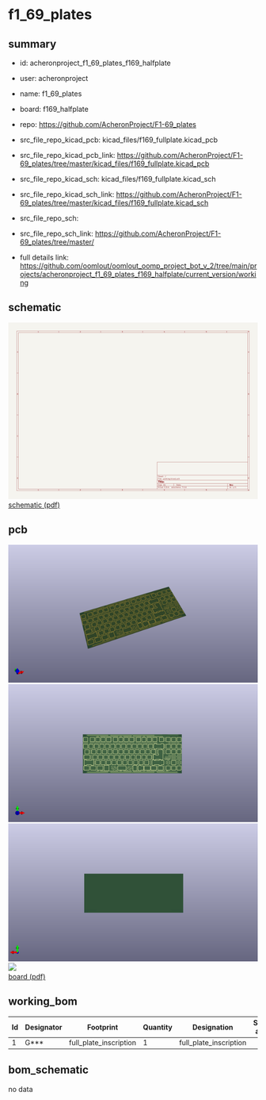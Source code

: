 # f1_69_plates
 
## summary 
* id: acheronproject_f1_69_plates_f169_halfplate
* user: acheronproject
* name: f1_69_plates
* board: f169_halfplate
* repo: https://github.com/AcheronProject/F1-69_plates
* src_file_repo_kicad_pcb: kicad_files/f169_fullplate.kicad_pcb
* src_file_repo_kicad_pcb_link: https://github.com/AcheronProject/F1-69_plates/tree/master/kicad_files/f169_fullplate.kicad_pcb
* src_file_repo_kicad_sch: kicad_files/f169_fullplate.kicad_sch
* src_file_repo_kicad_sch_link: https://github.com/AcheronProject/F1-69_plates/tree/master/kicad_files/f169_fullplate.kicad_sch

* src_file_repo_sch: 
* src_file_repo_sch_link: https://github.com/AcheronProject/F1-69_plates/tree/master/
* full details link: https://github.com/oomlout/oomlout_oomp_project_bot_v_2/tree/main/projects/acheronproject_f1_69_plates_f169_halfplate/current_version/working  

## schematic  
![](working_schematic_600.png)  
[schematic (pdf)](working_schematic.pdf)  

## pcb  
![](working_3d_600.png) 
![](working_3d_front_600.png)  
![](working_3d_back_600.png)  
![](working_600.png)  
[board (pdf)](working.pdf)  

## working_bom
| Id | Designator | Footprint | Quantity | Designation | Supplier and ref |  | None | 
| --- | --- | --- | --- | --- | --- | --- | --- | 
| 1 | G*** | full_plate_inscription | 1 | full_plate_inscription |  |  | [''] | 


## bom_schematic
no data


